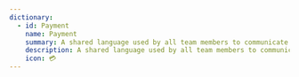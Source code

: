 ```yaml
---
dictionary:
  - id: Payment
    name: Payment
    summary: A shared language used by all team members to communicate about the system.
    description: A shared language used by all team members to communicate about the system.
    icon: 💳
---
```

